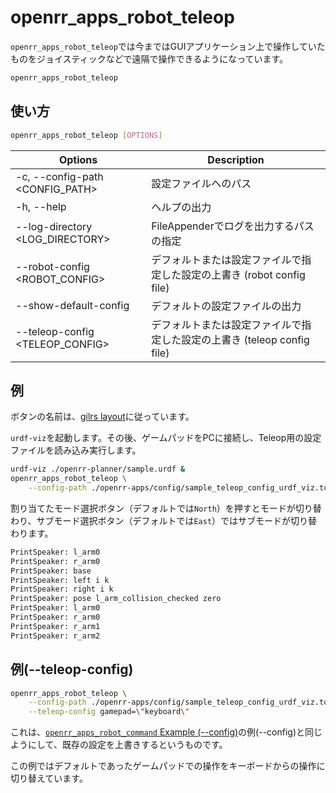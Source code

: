 # openrr_apps_robot_teleop

`openrr_apps_robot_teleop`では今まではGUIアプリケーション上で操作していたものをジョイスティックなどで遠隔で操作できるようになっています。

```bash
openrr_apps_robot_teleop
```

## 使い方

```bash
openrr_apps_robot_teleop [OPTIONS]
```

| Options                         | Description                                                             |
| ------------------------------- | ----------------------------------------------------------------------- |
| -c, --config-path <CONFIG_PATH> | 設定ファイルへのパス                                                    |
| -h, --help                      | ヘルプの出力                                                            |
| --log-directory <LOG_DIRECTORY> | FileAppenderでログを出力するパスの指定                                  |
| --robot-config <ROBOT_CONFIG>   | デフォルトまたは設定ファイルで指定した設定の上書き (robot config file)  |
| --show-default-config           | デフォルトの設定ファイルの出力                                          |
| --teleop-config <TELEOP_CONFIG> | デフォルトまたは設定ファイルで指定した設定の上書き (teleop config file) |

## 例

ボタンの名前は、[gilrs layout](https://docs.rs/gilrs/latest/gilrs/#controller-layout)に従っています。

`urdf-viz`を起動します。その後、ゲームパッドをPCに接続し、Teleop用の設定ファイルを読み込み実行します。

```bash
urdf-viz ./openrr-planner/sample.urdf &
openrr_apps_robot_teleop \
    --config-path ./openrr-apps/config/sample_teleop_config_urdf_viz.toml
```

割り当てたモード選択ボタン（デフォルトでは`North`）を押すとモードが切り替わり、サブモード選択ボタン（デフォルトでは`East`）ではサブモードが切り替わります。

```bash : output
PrintSpeaker: l_arm0
PrintSpeaker: r_arm0
PrintSpeaker: base
PrintSpeaker: left i k
PrintSpeaker: right i k
PrintSpeaker: pose l_arm_collision_checked zero
PrintSpeaker: l_arm0
PrintSpeaker: r_arm0
PrintSpeaker: r_arm1
PrintSpeaker: r_arm2
```

## 例(--teleop-config)

```bash
openrr_apps_robot_teleop \
    --config-path ./openrr-apps/config/sample_teleop_config_urdf_viz.toml \
    --teleop-config gamepad=\"keyboard\"
```

これは、[`openrr_apps_robot_command` Example (--config)](../apps/robot_command.md#example---config)の例(--config)と同じようにして、既存の設定を上書きするというものです。

この例ではデフォルトであったゲームパッドでの操作をキーボードからの操作に切り替えています。
